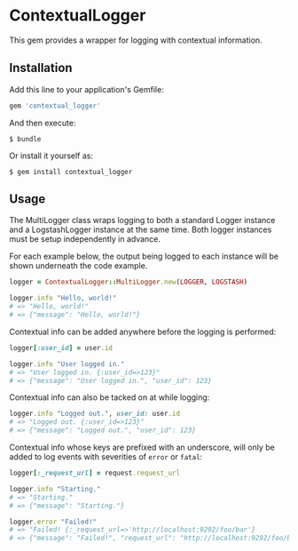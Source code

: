 # ContextualLogger

This gem provides a wrapper for logging with contextual information.

## Installation

Add this line to your application's Gemfile:

```ruby
gem 'contextual_logger'
```

And then execute:

    $ bundle

Or install it yourself as:

    $ gem install contextual_logger

## Usage

The MultiLogger class wraps logging to both a standard Logger instance
and a LogstashLogger instance at the same time. Both logger instances
must be setup independently in advance.

For each example below, the output being logged to each instance will be
shown underneath the code example.

```ruby
logger = ContextualLogger::MultiLogger.new(LOGGER, LOGSTASH)

logger.info "Hello, world!"
# => "Hello, world!"
# => {"message": "Hello, world!"}
```

Contextual info can be added anywhere before the logging is performed:
```ruby
logger[:user_id] = user.id

logger.info "User logged in."
# => "User logged in. {:user_id=>123}"
# => {"message": "User logged in.", "user_id": 123}
```

Contextual info can also be tacked on at while logging:
```ruby
logger.info "Logged out.", user_id: user.id
# => "Logged out. {:user_id=>123}"
# => {"message": "Logged out.", "user_id": 123}
```

Contextual info whose keys are prefixed with an underscore, will only
be added to log events with severities of `error` or `fatal`:
```ruby
logger[:_request_url] = request.request_url

logger.info "Starting."
# => "Starting."
# => {"message": "Starting."}

logger.error "Failed!"
# => "Failed! {:_request_url=>'http://localhost:9292/foo/bar'}
# => {"message": "Failed!", "request_url": "http://localhost:9292/foo/bar"}
```
